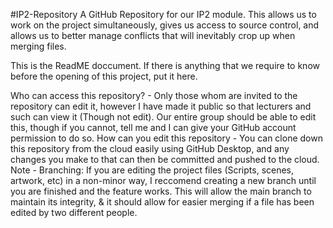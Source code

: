 #IP2-Repository
	A GitHub Repository for our IP2 module. This allows us to work on the project simultaneously, gives us access to source control, and allows us to better manage conflicts that will inevitably crop up when merging files.

This is the ReadME doccument. If there is anything that we require to know before the opening of this project, put it here.


Who can access this repository? - Only those whom are invited to the repository can edit it, however I have made it public so that lecturers and such can view it (Though not edit).
	Our entire group should be able to edit this, though if you cannot, tell me and I can give your GitHub account permission to do so.
How can you edit this repository - You can clone down this repository from the cloud easily using GitHub Desktop, and any changes you make to that can then be committed and pushed to the cloud.
	Note - Branching: If you are editing the project files (Scripts, scenes, artwork, etc) in a non-minor way, I reccomend creating a new branch until you are finished and the feature works. This will allow the main branch to maintain its integrity, & it should allow for easier merging if a file has been edited by two different people.